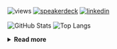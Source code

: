 ![views](https://komarev.com/ghpvc/?username=chck&color=blueviolet)
[![speakerdeck](https://img.shields.io/badge/Speaker_Deck-chck-8a2be2?style=flat-square&logo=speaker-deck)](https://speakerdeck.com/chck)
[![linkedin](https://img.shields.io/badge/LinkedIn-chck-8a2be2?style=flat-square&logo=linkedin)](https://www.linkedin.com/in/chck/)

<p align="left"> 
  <img alt="GitHub Stats" align="center" height="150" src="https://github-readme-stats-nine-umber-51.vercel.app/api?username=chck&count_private=true&show_icons=true&hide_title=true&theme=buefy" />
  <img alt="Top Langs" align="center" height="150" src="https://github-readme-stats-nine-umber-51.vercel.app/api/top-langs/?username=chck&layout=compact&count_private=true&show_icons=true&hide_title=true&theme=buefy" />
</p>

<details>
  <summary><b>Read more</b></summary>
  <br>

  <!--START_SECTION:waka-->
**🐱 My GitHub Data** 

> 📦 78.4 kB Used in GitHub's Storage 
 > 
> 💼 Opted to Hire
 > 
> 📜 133 Public Repositories 
 > 
> 🔑 21 Private Repositories 
 > 
**I'm a Night 🦉** 

```text
🌞 Morning                845 commits         ███░░░░░░░░░░░░░░░░░░░░░░   13.32 % 
🌆 Daytime                2032 commits        ████████░░░░░░░░░░░░░░░░░   32.03 % 
🌃 Evening                1810 commits        ███████░░░░░░░░░░░░░░░░░░   28.53 % 
🌙 Night                  1657 commits        ███████░░░░░░░░░░░░░░░░░░   26.12 % 
```
📅 **I'm Most Productive on Thursday** 

```text
Monday                   1261 commits        █████░░░░░░░░░░░░░░░░░░░░   19.88 % 
Tuesday                  1013 commits        ████░░░░░░░░░░░░░░░░░░░░░   15.97 % 
Wednesday                1060 commits        ████░░░░░░░░░░░░░░░░░░░░░   16.71 % 
Thursday                 1460 commits        ██████░░░░░░░░░░░░░░░░░░░   23.01 % 
Friday                   648 commits         ███░░░░░░░░░░░░░░░░░░░░░░   10.21 % 
Saturday                 360 commits         █░░░░░░░░░░░░░░░░░░░░░░░░   05.67 % 
Sunday                   542 commits         ██░░░░░░░░░░░░░░░░░░░░░░░   08.54 % 
```


📊 **This Week I Spent My Time On** 

```text
💬 Programming Languages: 
Other                    33 hrs 21 mins      ██████████████████████░░░   87.51 % 
TypeScript               2 hrs 35 mins       ██░░░░░░░░░░░░░░░░░░░░░░░   06.81 % 
Ruby                     36 mins             ░░░░░░░░░░░░░░░░░░░░░░░░░   01.59 % 
JSON                     19 mins             ░░░░░░░░░░░░░░░░░░░░░░░░░   00.86 % 
Git                      13 mins             ░░░░░░░░░░░░░░░░░░░░░░░░░   00.60 % 

🔥 Editors: 
Chrome                   33 hrs 17 mins      ██████████████████████░░░   87.35 % 
WebStorm                 2 hrs 58 mins       ██░░░░░░░░░░░░░░░░░░░░░░░   07.79 % 
Neovim                   1 hr 27 mins        █░░░░░░░░░░░░░░░░░░░░░░░░   03.84 % 
PyCharm                  16 mins             ░░░░░░░░░░░░░░░░░░░░░░░░░   00.74 % 
Obsidian                 6 mins              ░░░░░░░░░░░░░░░░░░░░░░░░░   00.28 % 
```

**I Mostly Code in Python** 

```text
Python                   43 repos            █████████░░░░░░░░░░░░░░░░   34.13 % 
Jupyter Notebook         18 repos            ████░░░░░░░░░░░░░░░░░░░░░   14.29 % 
Rust                     7 repos             █░░░░░░░░░░░░░░░░░░░░░░░░   05.56 % 
TypeScript               4 repos             █░░░░░░░░░░░░░░░░░░░░░░░░   03.17 % 
Astro                    1 repo              ░░░░░░░░░░░░░░░░░░░░░░░░░   00.79 % 
```



**Timeline**

![Lines of Code chart](https://raw.githubusercontent.com/chck/chck/main/assets/bar_graph.png)


 Last Updated on 2024-04-10 01:21 UTC
<!--END_SECTION:waka-->
</details>

